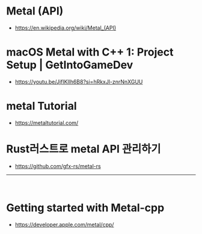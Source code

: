 # Metal (API)

- https://en.wikipedia.org/wiki/Metal_(API)

# macOS Metal with C++ 1: Project Setup | GetIntoGameDev 
- https://youtu.be/JjfIKllh6B8?si=hRkxJl-znrNnXGUU


# metal Tutorial
- https://metaltutorial.com/

# Rust러스트로 metal API 관리하기

- https://github.com/gfx-rs/metal-rs


<hr>

<br>

# Getting started with Metal-cpp
- https://developer.apple.com/metal/cpp/